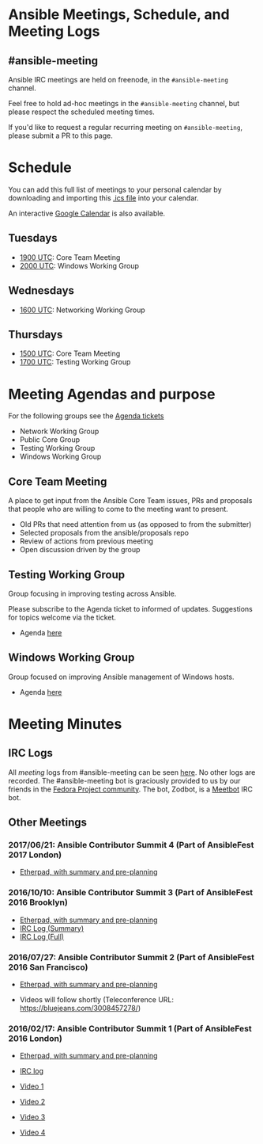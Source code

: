 # Ansible Meetings, Schedule, and Meeting Logs

## #ansible-meeting
Ansible IRC meetings are held on freenode, in the `#ansible-meeting` channel.

Feel free to hold ad-hoc meetings in the `#ansible-meeting` channel, but please respect the scheduled meeting times.

If you'd like to request a regular recurring meeting on `#ansible-meeting`, please submit a PR to this page.

# Schedule

You can add this full list of meetings to your personal calendar by downloading and importing this [.ics file](https://raw.githubusercontent.com/ansible/community/master/ansible_community_meetings.ics) into your calendar.

An interactive [Google Calendar](https://calendar.google.com/calendar/embed?src=ansible.com_pafenslko0e2bqjgujp8f7s0do%40group.calendar.google.com) is also available.

## Tuesdays

* [1900 UTC](https://duckduckgo.com/?q=1900+UTC): Core Team Meeting
* [2000 UTC](https://duckduckgo.com/?q=2000+UTC): Windows Working Group

## Wednesdays

* [1600 UTC](https://duckduckgo.com/?q=1600+UTC): Networking Working Group

## Thursdays

* [1500 UTC](https://duckduckgo.com/?q=1500+UTC): Core Team Meeting
* [1700 UTC](https://duckduckgo.com/?q=1700+UTC): Testing Working Group

# Meeting Agendas and purpose

For the following groups see the 
[Agenda tickets](https://github.com/ansible/community/issues?utf8=%E2%9C%93&q=is%3Aissue+is%3Aopen++label%3Ameeting_agenda+)
  * Network Working Group
  * Public Core Group
  * Testing Working Group
  * Windows Working Group

## Core Team Meeting
A place to get input from the Ansible Core Team issues, PRs and proposals that people who are willing to come to the meeting want to present.
  * Old PRs that need attention from us (as opposed to from the submitter)
  * Selected proposals from the ansible/proposals repo
  * Review of actions from previous meeting
  * Open discussion driven by the group 

## Testing Working Group
Group focusing in improving testing across Ansible. 

Please subscribe to the Agenda ticket to informed of updates. Suggestions for topics welcome via the ticket. 

 * Agenda [here](https://github.com/ansible/community/issues/114)

## Windows Working Group
Group focused on improving Ansible management of Windows hosts.

 * Agenda [here](https://github.com/ansible/community/issues/153)

# Meeting Minutes
## IRC Logs
All *meeting* logs from #ansible-meeting can be seen [here](https://meetbot.fedoraproject.org/sresults/?group_id=ansible-meeting&type=channel). No other logs are recorded.
The #ansible-meeting bot is graciously provided to us by our friends in the [Fedora Project community](https://fedoraproject.org). The bot, Zodbot, is a [Meetbot](https://wiki.debian.org/MeetBot) IRC bot.

## Other Meetings
### 2017/06/21: Ansible Contributor Summit 4 (Part of AnsibleFest 2017 London) 
 * [Etherpad, with summary and pre-planning](https://public.etherpad-mozilla.org/p/ansible-summit-june-2017)

### 2016/10/10: Ansible Contributor Summit 3 (Part of AnsibleFest 2016 Brooklyn)  
 * [Etherpad, with summary and pre-planning](https://public.etherpad-mozilla.org/p/ansible-summit-july-2016-general)
 * [IRC Log (Summary)](https://meetbot.fedoraproject.org/ansible-meeting/2016-07-27/contributor_conference_sf_2016.2016-07-27-15.32.html)
 * [IRC Log (Full)](https://meetbot.fedoraproject.org/ansible-meeting/2016-07-27/contributor_conference_sf_2016.2016-07-27-15.32.log.html)
 
### 2016/07/27: Ansible Contributor Summit 2 (Part of AnsibleFest 2016 San Francisco) 
 * [Etherpad, with summary and pre-planning](https://public.etherpad-mozilla.org/p/ansible-summit-october-2016)

* Videos will follow shortly (Teleconference URL: https://bluejeans.com/3008457278/)
### 2016/02/17: Ansible Contributor Summit 1 (Part of AnsibleFest 2016 London)

* [Etherpad, with summary and pre-planning](https://public.etherpad-mozilla.org/p/ansible-summit)
* [IRC log](https://gist.github.com/gregdek/4ed5bd745881570a17db)

* [Video 1](https://www.youtube.com/watch?v=l7v7RSHwGhk)
* [Video 2](https://www.youtube.com/watch?v=47vidc1P-ZE)
* [Video 3](https://www.youtube.com/watch?v=c3WNhsHW7Xc)
* [Video 4](https://www.youtube.com/watch?v=qPuQ-UToen0)
